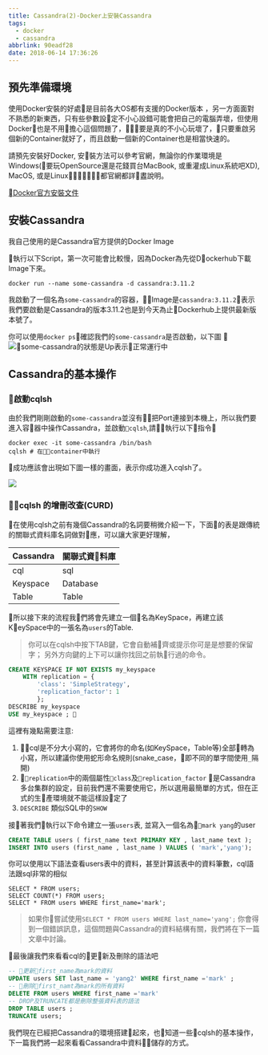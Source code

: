 ```yaml
---
title: Cassandra(2)-Docker上安裝Cassandra
tags:
  - docker
  - cassandra
abbrlink: 90eadf28
date: 2018-06-14 17:36:26
---
```



## 預先準備環境
使用Docker安裝的好處是目前各大OS都有支援的Docker版本
，另一方面面對不熟悉的新東西，只有些參數設定不小心設錯可能會把自己的電腦弄壞，但使用Docker也是不用擔心這個問題了，要是真的不小心玩壞了，只要重啟另個新的Container就好了，而且啟動一個新的Container也是相當快速的。

請預先安裝好Docker, 安裝方法可以參考官網，無論你的作業環境是Windows(要玩OpenSource還是花錢買台MacBook, 或重灌成Linux系統吧XD), MacOS, 或是Linux都官網都詳䀆說明。


[Docker官方安裝文件](https://docs.docker.com/install/)

## 安裝Cassandra
我自己使用的是Cassandra官方提供的Docker Image

執行以下Script，第一次可能會比較慢，因為Docker為先從Dockerhub下載Image下來。
```bash
docker run --name some-cassandra -d cassandra:3.11.2
```
我啟動了一個名為`some-cassandra`的容器，Image是`cassandra:3.11.2`表示我們要啟動是Cassandra的版本3.11.2也是到今天為止Dockerhub上提供最新版本號了。

你可以使用`docker ps`確認我們的`some-cassandra`是否啟動，以下圖
![some-cassandra的狀態是Up表示正常運行中](https://i.imgur.com/lVkpN3i.png)

## Cassandra的基本操作
### 啟動cqlsh
由於我們剛剛啟動的`some-cassandra`並沒有把Port連接到本機上，所以我們要進入容器中操作Cassandra，並啟動`cqlsh`,請執行以下指令
```
docker exec -it some-cassandra /bin/bash
cqlsh # 在container中執行
```
成功應該會出現如下圖一樣的畫面，表示你成功進入cqlsh了。

![](https://imgur.com/JSuis7U.png)

### cqlsh 的增刪改查(CURD)
在使用cqlsh之前有幾個Cassandra的名詞要稍微介紹一下，下面的表是跟傳統的關聯式資料庫名詞做對應，可以讓大家更好理解，

|Cassandra|關聯式資料庫|
|---|---|
|cql|sql|
|Keyspace|Database|
|Table|Table|

所以接下來的流程我們將會先建立一個名為KeySpace，再建立該KeySpace中的一張名為`users`的Table.

> 你可以在cqlsh中按下TAB鍵，它會自動補齊或提示你可是是想要的保留字； 另外方向鍵的上下可以讓你找回之前執行過的命令。

```sql
CREATE KEYSPACE IF NOT EXISTS my_keyspace 
    WITH replication = {
        'class': 'SimpleStrategy',
        'replication_factor': 1
        };
DESCRIBE my_keyspace
USE my_keyspace ; 
```
這裡有幾點需要注意:

1. cql是不分大小寫的，它會將你的命名(如KeySpace，Table等)全部轉為小寫，所以建議你使用蛇形命名規則(snake_case，即不同的單字間使用`_`隔開)
1. `replication`中的兩個屬性`class`及`replication_factor` 是Cassandra多台集群的設定，目前我們還不需要使用它，所以選用最簡單的方式，但在正式的生產環境就不能這樣設定了
1. `DESCRIBE` 類似SQL中的`SHOW`

接著我們執行以下命令建立一張`users`表, 並寫入一個名為`mark yang`的user

```sql
CREATE TABLE users ( first_name text PRIMARY KEY , last_name text );
INSERT INTO users (first_name , last_name ) VALUES ( 'mark','yang');

```

你可以使用以下語法查看users表中的資料，甚至計算該表中的資料筆數，cql語法跟sql非常的相似

```sql
SELECT * FROM users;
SELECT COUNT(*) FROM users;
SELECT * FROM users WHERE first_name='mark';
```

> 如果你嘗試使用`SELECT * FROM users WHERE last_name='yang';` 你會得到一個錯誤訊息，這個問題與Cassandra的資料結構有關，我們將在下一篇文章中討論。

最後讓我們來看看cql的更新及刪除的語法吧
```sql
-- 更新first_name為mark的資料
UPDATE users SET last_name = 'yang2' WHERE first_name ='mark' ;
-- 刪除first_namt為mark的所有資料
DELETE FROM users WHERE first_name ='mark'
-- DROP及TRUNCATE都是刪除整張資料表的語法
DROP TABLE users ;
TRUNCATE users;
```

我們現在已經把Cassandra的環境搭建起來，也知道一些cqlsh的基本操作，
下一篇我們將一起來看看Cassandra中資料儲存的方式。

